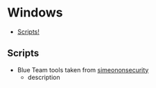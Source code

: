 # Windows

- [Scripts!](#scripts)

## Scripts
- Blue Team tools taken from [simeononsecurity](https://github.com/simeononsecurity/Blue-Team-Tools/tree/master)
    - description
